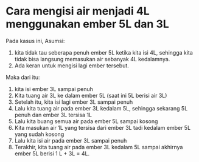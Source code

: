Cara mengisi air menjadi 4L menggunakan ember 5L dan 3L
================================================================

Pada kasus ini, 
Asumsi:
1. kita tidak tau seberapa penuh ember 5L ketika kita isi 4L, sehingga kita tidak bisa langsung memasukan air sebanyak 4L kedalamnya.
2. Ada keran untuk mengisi lagi ember tersebut.

Maka dari itu:
1. kita isi ember 3L sampai penuh
2. Kita tuang air 3L ke dalam ember 5L (saat ini 5L berisi air 3L)
3. Setelah itu, kita isi lagi ember 3L sampai penuh
4. Lalu kita tuang air pada ember 3L kedalam 5L, sehingga sekarang 5L penuh dan ember 3L tersisa 1L
5. Lalu kita buang semua air pada ember 5L sampai kosong
6. Kita masukan air 1L yang tersisa dari ember 3L tadi kedalam ember 5L yang sudah kosong
7. Lalu kita isi air pada ember 3L sampai penuh
8. Terakhir, kita tuang air pada ember 3L kedalam 5L sampai akhirnya ember 5L berisi 1 L + 3L = 4L.

